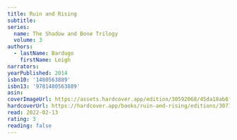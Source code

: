 ```yaml
---
title: Ruin and Rising
subtitle:
series:
  name: The Shadow and Bone Trilogy
  volume: 3
authors:
  - lastName: Bardugo
    firstName: Leigh
narrators:
yearPublished: 2014
isbn10: '1480563889'
isbn13: '9781480563889'
asin:
coverImageUrl: https://assets.hardcover.app/edition/30592068/45da18ab6f095843384a37c87eba066018013c5d.jpeg
hardcoverUrl: https://hardcover.app/books/ruin-and-rising/editions/30773001
read: 2022-02-13
rating: 3
reading: false
---
```

